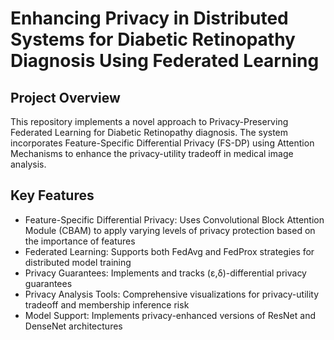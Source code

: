 # Enhancing Privacy in Distributed Systems for Diabetic Retinopathy Diagnosis Using Federated Learning

## Project Overview

This repository implements a novel approach to Privacy-Preserving Federated Learning for Diabetic Retinopathy diagnosis. The system incorporates Feature-Specific Differential Privacy (FS-DP) using Attention Mechanisms to enhance the privacy-utility tradeoff in medical image analysis.

## Key Features

- Feature-Specific Differential Privacy: Uses Convolutional Block Attention Module (CBAM) to apply varying levels of privacy protection based on the importance of features
- Federated Learning: Supports both FedAvg and FedProx strategies for distributed model training
- Privacy Guarantees: Implements and tracks (ε,δ)-differential privacy guarantees
- Privacy Analysis Tools: Comprehensive visualizations for privacy-utility tradeoff and membership inference risk
- Model Support: Implements privacy-enhanced versions of ResNet and DenseNet architectures
